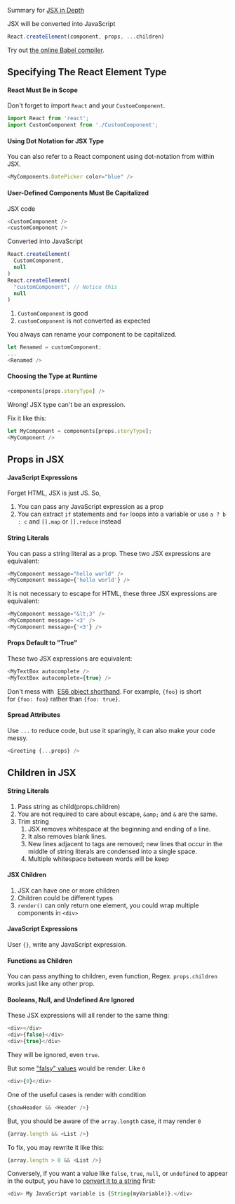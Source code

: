 Summary for [JSX in Depth](https://facebook.github.io/react/docs/jsx-in-depth.html)

JSX will be converted into JavaScript

```javascript
React.createElement(component, props, ...children)
```

Try out [the online Babel compiler](https://babeljs.io/repl/#?babili=false&evaluate=true&lineWrap=false&presets=es2015%2Creact%2Cstage-0&code=function%20hello()%20%7B%0A%20%20return%20%3Cdiv%3EHello%20world!%3C%2Fdiv%3E%3B%0A%7D).

Specifying The React Element Type
---------------------

#### React Must Be in Scope

Don't forget to import `React` and your `CustomComponent`.

```javascript
import React from 'react';
import CustomComponent from './CustomComponent';
```

#### Using Dot Notation for JSX Type

You can also refer to a React component using dot-notation from within JSX.

```javascript
<MyComponents.DatePicker color="blue" />
```

#### User-Defined Components Must Be Capitalized

JSX code
```javascript
<CustomComponent />
<customComponent />
```

Converted into JavaScript
```javascript
React.createElement(
  CustomComponent,
  null
)
React.createElement(
  "customComponent", // Notice this
  null
)
```

1. `CustomComponent` is good
2. `customComponent` is not converted as expected

You always can rename your component to be capitalized.
```javascript
let Renamed = customComponent;
...
<Renamed />
```

#### Choosing the Type at Runtime

```javascript
<components[props.storyType] />
```

Wrong! JSX type can't be an expression.

Fix it like this:

```javascript
let MyComponent = components[props.storyType];
<MyComponent />
```

Props in JSX
------------------

#### JavaScript Expressions 

Forget HTML, JSX is just JS. So,

1. You can pass any JavaScript expression as a prop
2. You can extract `if` statements and `for` loops into a variable or use `a ? b : c` and `[].map` or `[].reduce` instead


#### String Literals 

You can pass a string literal as a prop. These two JSX expressions are equivalent:
```javascript
<MyComponent message="hello world" />
<MyComponent message={'hello world'} />
```

It is not necessary to escape for HTML, these three JSX expressions are equivalent:

```javascript
<MyComponent message="&lt;3" />
<MyComponent message='<3' />
<MyComponent message={'<3'} />
```

#### Props Default to "True"

These two JSX expressions are equivalent:
```javascript
<MyTextBox autocomplete />
<MyTextBox autocomplete={true} />
```

Don't mess with  [ES6 object shorthand](https://developer.mozilla.org/en/docs/Web/JavaScript/Reference/Operators/Object_initializer#New_notations_in_ECMAScript_2015). For example, `{foo}` is short for `{foo: foo}` rather than `{foo: true}`.

#### Spread Attributes

Use `...` to reduce code, but use it sparingly, it can also make your code messy.
```javascript
<Greeting {...props} />
```

Children in JSX
-----------------

#### String Literals 
1. Pass string as child(props.children)
2. You are not required to care about escape, `&amp;` and `&` are the same.
3. Trim string
    1. JSX removes whitespace at the beginning and ending of a line.
    2. It also removes blank lines.
    3. New lines adjacent to tags are removed; new lines that occur in the middle of string literals are condensed into a single space.
    4. Multiple whitespace between words will be keep

#### JSX Children 

1. JSX can have one or more children
2. Children could be different types
3. `render()` can only return one element, you could wrap multiple components in `<div>`

#### JavaScript Expressions

User `{}`, write any JavaScript expression.

#### Functions as Children 

You can pass anything to children, even function, Regex. `props.children` works just like any other prop.

#### Booleans, Null, and Undefined Are Ignored 

These JSX expressions will all render to the same thing:
```javascript
<div></div>
<div>{false}</div>
<div>{true}</div>
```
They will be ignored, even `true`.

But some ["falsy" values](https://developer.mozilla.org/en-US/docs/Glossary/Falsy) would be render. Like `0`
```javascript
<div>{0}</div>
```

One of the useful cases is render with condition
```javascript
{showHeader && <Header />}
```
But, you should be aware of the `array.length` case, it may render `0`
```javascript
{array.length && <List />}
```
To fix, you may rewrite it like this:
```javascript
{array.length > 0 && <List />}
```
Conversely, if you want a value like `false`, `true`, `null`, or `undefined` to appear in the output, you have to [convert it to a string](https://developer.mozilla.org/en-US/docs/Web/JavaScript/Reference/Global_Objects/String#String_conversion) first:
```javascript
<div> My JavaScript variable is {String(myVariable)}.</div>
```
